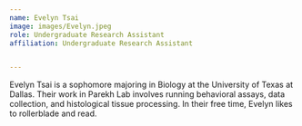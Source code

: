 ```yaml
---
name: Evelyn Tsai
image: images/Evelyn.jpeg
role: Undergraduate Research Assistant 
affiliation: Undergraduate Research Assistant


---
```



Evelyn Tsai is a sophomore majoring in Biology at the University of Texas at Dallas. Their work in Parekh Lab involves running behavioral assays, data collection, and histological tissue processing. In their free time, Evelyn likes to rollerblade and read.

